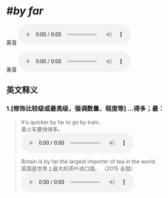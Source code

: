 # ***\#by far*** 
英音
<audio src="./media/by far1_AAC.aac" controls="controls"></audio>

美音
<audio src="./media/by far2_AAC.aac" controls="controls"></audio>



  

英文释义
---
### 1.**[修饰比较级或最高级，强调数量、程度等] …得多；最：**  

 > It's quicker by far to go by train.  
 > 乘火车要快得多。    
<audio src="./media/It’s quicker 317补录_AAC.aac" controls="controls"></audio>

 > Britain is by far the largest importer of tea in the world.   
 > 英国是世界上最大的茶叶进口国。  （2015 全国）  
<audio src="./media/P172 by far2.aac" controls="controls"></audio>


